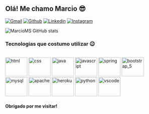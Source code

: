 

## Olá! Me chamo Marcio 😎

[![Gmail](https://img.shields.io/badge/Gmail-D14836?style=for-the-badge&logo=gmail&logoColor=white)](gm717gem@gmail.com)
[![Github](https://img.shields.io/badge/GitHub-100000?style=for-the-badge&logo=github&logoColor=white)](https://github.com/MarcioMengerS)
[![Linkedin](https://img.shields.io/badge/LinkedIn-0077B5?style=for-the-badge&logo=linkedin&logoColor=white)](https://linkedin.com/in/marcio-de-souza-70ba671a1)
[![Instagram](https://img.shields.io/badge/Instagram-E4405F?style=for-the-badge&logo=instagram&logoColor=white)](https://instagram.com/marciomenger)


![MarcioMS GitHub stats](https://github-readme-stats.vercel.app/api?username=MarcioMengerS&show_icons=true&theme=tokyonight)

### Tecnologias que costumo utilizar 😉

<div style="display: inline_block"><br/>
  <img aling="center" alt="html" height="60" width="70" src="https://cdn.jsdelivr.net/gh/devicons/devicon/icons/html5/html5-original.svg" />
  <img aling="center" alt="css" height="60" width="70" src="https://cdn.jsdelivr.net/gh/devicons/devicon/icons/css3/css3-original.svg" />
  <img aling="center" alt="java" height="60" width="70" src="https://cdn.jsdelivr.net/gh/devicons/devicon/icons/java/java-original.svg" />
  <img aling="center" alt="javascript" height="60" width="70" src="https://cdn.jsdelivr.net/gh/devicons/devicon/icons/javascript/javascript-plain.svg" />
  <img aling="center" alt="spring" height="60" width="70" src="https://cdn.jsdelivr.net/gh/devicons/devicon/icons/spring/spring-original.svg" />
  <img aling="center" alt="bootstrap_5" height="60" width="70" src="https://cdn.jsdelivr.net/gh/devicons/devicon/icons/bootstrap/bootstrap-original.svg" />
  <img aling="center" alt="mysql" height="60" width="70" src="https://cdn.jsdelivr.net/gh/devicons/devicon/icons/mysql/mysql-original.svg"/>
  <img aling="center" alt="apache" height="60" width="70" src="https://cdn.jsdelivr.net/gh/devicons/devicon/icons/apache/apache-original.svg"/>
  <img aling="center" alt="heroku" height="60" width="70" src="https://cdn.jsdelivr.net/gh/devicons/devicon/icons/heroku/heroku-plain.svg" />
  <img aling="center" alt="python" height="60" width="70" src="https://cdn.jsdelivr.net/gh/devicons/devicon/icons/python/python-original.svg" />
  <img aling="center" alt="vscode" height="60" width="70" src="https://cdn.jsdelivr.net/gh/devicons/devicon/icons/vscode/vscode-original.svg" />
</div>

#### Obrigado por me visitar!
